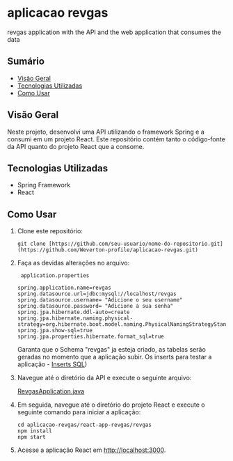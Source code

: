 # aplicacao revgas
 revgas application with the API and the web application that consumes the data

## Sumário

- [Visão Geral](#visão-geral)
- [Tecnologias Utilizadas](#tecnologias-utilizadas)
- [Como Usar](#como-usar)

## Visão Geral

Neste projeto, desenvolvi uma API utilizando o framework Spring e a consumi em um projeto React. Este repositório contém tanto o código-fonte da API quanto do projeto React que a consome.

## Tecnologias Utilizadas

- Spring Framework
- React

## Como Usar
1. Clone este repositório:

    ```
    git clone [https://github.com/seu-usuario/nome-do-repositorio.git](https://github.com/Weverton-profile/aplicacao-revgas.git)
    ```
2. Faça as devidas alterações no arquivo:
   
   ```
    application.properties
   ```
   ```
   spring.application.name=revgas
   spring.datasource.url=jdbc:mysql://localhost/revgas
   spring.datasource.username= "Adicione o seu username"
   spring.datasource.password= "Adicione a sua senha"
   spring.jpa.hibernate.ddl-auto=create
   spring.jpa.hibernate.naming.physical-strategy=org.hibernate.boot.model.naming.PhysicalNamingStrategyStandardImpl
   spring.jpa.show-sql=true
   spring.jpa.properties.hibernate.format_sql=true
  	```
   Garanta que o Schema "revgas" ja esteja criado, as tabelas serão geradas no momento que a aplicação subir.
   Os inserts para testar a aplicação - [Inserts SQL](https://github.com/Weverton-profile/aplicacao-revgas/blob/main/insert-dos-dados/inserts_revgas.sql))
   
3. Navegue até o diretório da API e execute o seguinte arquivo:

    [RevgasApplication.java](https://github.com/Weverton-profile/aplicacao-revgas/blob/main/revgas/src/main/java/com/devops/revgas/RevgasApplication.java)

4. Em seguida, navegue até o diretório do projeto React e execute o seguinte comando para iniciar a aplicação:

    ```
    cd aplicacao-revgas/react-app-revgas/revgas
    npm install
    npm start
    ```

5. Acesse a aplicação React em [http://localhost:3000](http://localhost:3000).
